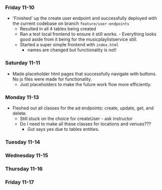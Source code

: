 ### Friday 11-10
* 'Finished' up the create user endpoint and successfully deployed with the current codebase on branch `feature/user-endpoints`
  * Resulted in all 4 tables being created
  * Ran a test local frontend to ensure it still works. - Everything looks good aside from it being for the musicplaylistservice still.
  * Started a super simple frontend with `index.html` 
    * names are changed but functionality is not!

### Saturday 11-11
* Made placeholder html pages that successfully navigate with buttons. No js files were made for functionality. 
  * Just placeholders to make the future work flow more efficiently. 

### Monday 11-13
* Fleshed out all classes for the ad endpoints: create, update, get, and delete.
  * Still stuck on the choice for createUser - ask instructor
  * Do I need to make all these classes for locations and venues???
    * Gut says yes due to tables entities.
### Tuesday 11-14
### Wednesday 11-15
### Thursday 11-16
### Friday 11-17